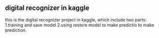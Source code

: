 ## digital recognizer in kaggle
this is the digital recognizer project in kaggle, which include two parts:
1.training and save model
2.using restore model to make predictio to make prediction.
